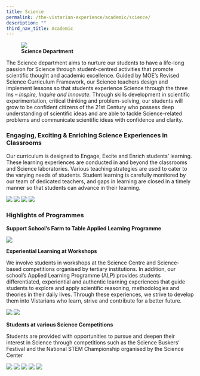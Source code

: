 ```yaml
---
title: Science
permalink: /the-vistarian-experience/academic/science/
description: ""
third_nav_title: Academic
---
```

<figure>
<img src="/images/Science%20Dept%202021.jpg">
<figcaption> <strong>Science Department </strong> </figcaption>
</figure>

The Science department aims to nurture our students to have a life-long passion for Science through student-centred activities that promote scientific thought and academic excellence. Guided by MOE’s Revised Science Curriculum Framework, our Science teachers design and implement lessons so that students experience Science through the three Ins – _Inspire, Inquire and Innovate._ Through skills development in scientific experimentation, critical thinking and problem-solving, our students will grow to be confident citizens of the 21st Century who possess deep understanding of scientific ideas and are able to tackle Science-related problems and communicate scientific ideas with confidence and clarity.  

### Engaging, Exciting & Enriching Science Experiences in Classrooms

Our curriculum is designed to Engage, Excite and Enrich students’ learning. These learning experiences are conducted in and beyond the classrooms and Science laboratories. Various teaching strategies are used to cater to the varying needs of students. Student learning is carefully monitored by our team of dedicated teachers, and gaps in learning are closed in a timely manner so that students can advance in their learning.

![](/images/sci1.png)
![](/images/sci3.png)
![](/images/sci2.png)
![](/images/sci4.png)

### Highlights of Programmes

**Support School’s Farm to Table Applied Learning Programme**

![](/images/sci5.png)

**Experiential Learning at Workshops**  

We involve students in workshops at the Science Centre and Science-based competitions organised by tertiary institutions. In addition, our school’s Applied Learning Programme (ALP) provides students differentiated, experiential and authentic learning experiences that guide students to explore and apply scientific reasoning, methodologies and theories in their daily lives. Through these experiences, we strive to develop them into Vistarians who learn, strive and contribute for a better future.

![](/images/sci6.png)
![](/images/sci7.png)

**Students at various Science Competitions**

Students are provided with opportunities to pursue and deepen their interest in Science through competitions such as the Science Buskers' Festival and the National STEM Championship organised by the Science Center

![](/images/sci8.png)
![](/images/sci9.png)
![](/images/sci10.png)
![](/images/sci11.png)
![](/images/sci-22-10.jpg)